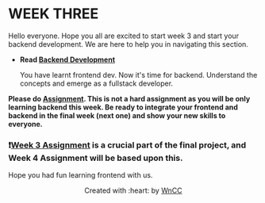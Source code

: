 # WEEK THREE

Hello everyone. Hope you all are excited to start week 3 and start your backend development. We are here to help you in navigating this section.

 - **Read [Backend Development](./Backend.md)**

   You have learnt frontend dev. Now it's time for backend. Understand the concepts and emerge as a fullstack developer.
 
 **Please do [Assignment](./Assignment.md). This is not a hard assignment as you will be only learning backend this week. Be ready to integrate your frontend and backend in the final week (next one) and show your new skills to everyone.**

 
 

### ❗[Week 3 Assignment](./Assignment.md)  is a crucial part of the final project, and Week 4 Assignment will be based upon this.

Hope you had fun learning frontend with us.
 <p align="center">Created with :heart: by <a href="https://www.wncc-iitb.org/">WnCC</a></p>

